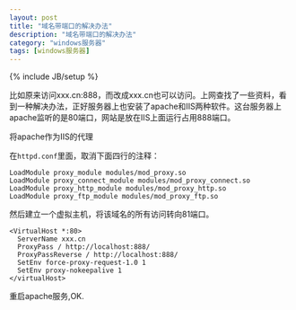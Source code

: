 ```yaml
---
layout: post
title: "域名带端口的解决办法"
description: "域名带端口的解决办法"
category: "windows服务器"
tags: [windows服务器]
---
```

{% include JB/setup %}

<p>比如原来访问xxx.cn:888，而改成xxx.cn也可以访问。上网查找了一些资料，看到一种解决办法，正好服务器上也安装了apache和IIS两种软件。这台服务器上apache监听的是80端口，网站是放在IIS上面运行占用888端口。</p>

<p>将apache作为IIS的代理</p>

<p>在<code>httpd.conf</code>里面，取消下面四行的注释：</p>

<pre><code>LoadModule proxy_module modules/mod_proxy.so 
LoadModule proxy_connect_module modules/mod_proxy_connect.so 
LoadModule proxy_http_module modules/mod_proxy_http.so 
LoadModule proxy_ftp_module modules/mod_proxy_ftp.so
</code></pre>

<p>然后建立一个虚拟主机，将该域名的所有访问转向81端口。</p>

<pre><code>&lt;VirtualHost *:80&gt;
  ServerName xxx.cn
  ProxyPass / http://localhost:888/
  ProxyPassReverse / http://localhost:888/
  SetEnv force-proxy-request-1.0 1
  SetEnv proxy-nokeepalive 1
&lt;/virtualHost&gt;
</code></pre>

<p>重启apache服务,OK.</p>
